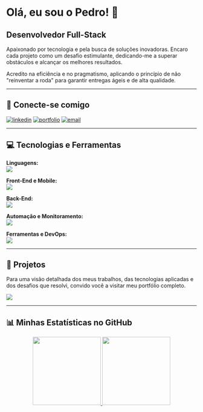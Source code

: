 # Olá, eu sou o Pedro! 👋
## Desenvolvedor Full-Stack

Apaixonado por tecnologia e pela busca de soluções inovadoras. Encaro cada projeto como um desafio estimulante, dedicando-me a superar obstáculos e alcançar os melhores resultados. 

Acredito na eficiência e no pragmatismo, aplicando o princípio de não "reinventar a roda" para garantir entregas ágeis e de alta qualidade.

---

## 🔗 Conecte-se comigo
[![linkedin](https://img.shields.io/badge/linkedin-0A66C2?style=for-the-badge&logo=linkedin&logoColor=white)](https://www.linkedin.com/in/[seu-usuario-linkedin]/)
[![portfolio](https://img.shields.io/badge/meu_portfolio-000?style=for-the-badge&logo=ko-fi&logoColor=white)]([link-do-seu-futuro-portfolio-aqui])
[![email](https.img.shields.io/badge/Email-D14836?style=for-the-badge&logo=gmail&logoColor=white)](mailto:pedrolealdms@gmail.com)

---

## 💻 Tecnologias e Ferramentas

<p align="left">
  <strong>Linguagens:</strong><br>
  <a href="https://skillicons.dev">
    <img src="https://skillicons.dev/icons?i=java,js" />
  </a>
</p>

<p align="left">
  <strong>Front-End e Mobile:</strong><br>
  <a href="https://skillicons.dev">
    <img src="https://skillicons.dev/icons?i=react,vue,flutter" />
  </a>
</p>

<p align="left">
  <strong>Back-End:</strong><br>
  <a href="https://skillicons.dev">
    <img src="https://skillicons.dev/icons?i=nodejs" />
  </a>
</p>

<p align="left">
  <strong>Automação e Monitoramento:</strong><br>
  <a href="https://skillicons.dev">
    <img src="https://skillicons.dev/icons?i=n8n,grafana" />
  </a>
</p>

<p align="left">
  <strong>Ferramentas e DevOps:</strong><br>
  <a href="https://skillicons.dev">
    <img src="https://skillicons.dev/icons?i=git,docker" />
  </a>
</p>

---

## 🚀 Projetos

Para uma visão detalhada dos meus trabalhos, das tecnologias aplicadas e dos desafios que resolvi, convido você a visitar meu portfólio completo.

<a href="[link-do-seu-futuro-portfolio-aqui]" target="_blank">
  <img src="https://img.shields.io/badge/Acessar_Portfólio-black?style=for-the-badge&logo=vercel">
</a>

---

## 📊 Minhas Estatísticas no GitHub
<div align="center">
  <a href="https://github.com/[SEU_USUARIO_GITHUB]">
  <img height="180em" src="https://github-readme-stats.vercel.app/api?username=pedrobelmont&show_icons=true&theme=dracula&include_all_commits=true&count_private=true"/>
  <img height="180em" src="https://github-readme-stats.vercel.app/api/top-langs/?username=pedrobelmont&layout=compact&langs_count=7&theme=dracula"/>
</div>
